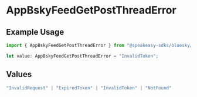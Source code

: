 # AppBskyFeedGetPostThreadError

## Example Usage

```typescript
import { AppBskyFeedGetPostThreadError } from "@speakeasy-sdks/bluesky/models/errors";

let value: AppBskyFeedGetPostThreadError = "InvalidToken";
```

## Values

```typescript
"InvalidRequest" | "ExpiredToken" | "InvalidToken" | "NotFound"
```